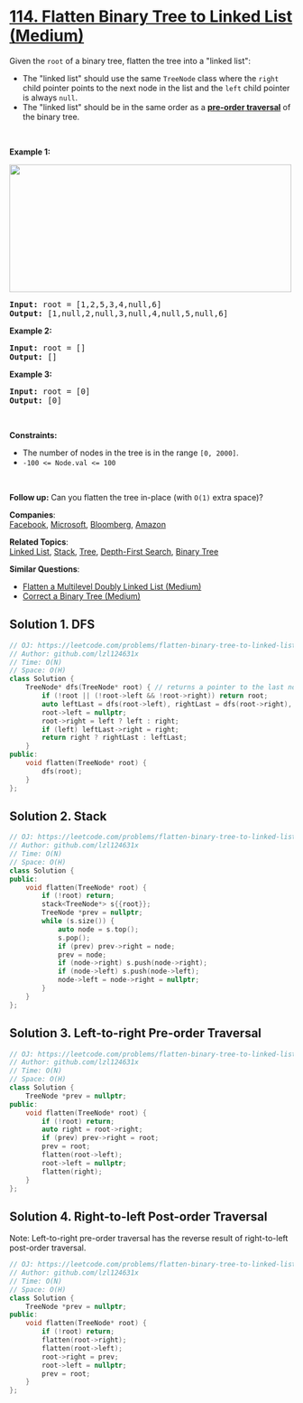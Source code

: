 # [114. Flatten Binary Tree to Linked List (Medium)](https://leetcode.com/problems/flatten-binary-tree-to-linked-list/)

<p>Given the <code>root</code> of a binary tree, flatten the tree into a "linked list":</p>

<ul>
	<li>The "linked list" should use the same <code>TreeNode</code> class where the <code>right</code> child pointer points to the next node in the list and the <code>left</code> child pointer is always <code>null</code>.</li>
	<li>The "linked list" should be in the same order as a <a href="https://en.wikipedia.org/wiki/Tree_traversal#Pre-order,_NLR" target="_blank"><strong>pre-order</strong><strong> traversal</strong></a> of the binary tree.</li>
</ul>

<p>&nbsp;</p>
<p><strong>Example 1:</strong></p>
<img alt="" src="https://assets.leetcode.com/uploads/2021/01/14/flaten.jpg" style="width: 500px; height: 226px;">
<pre><strong>Input:</strong> root = [1,2,5,3,4,null,6]
<strong>Output:</strong> [1,null,2,null,3,null,4,null,5,null,6]
</pre>

<p><strong>Example 2:</strong></p>

<pre><strong>Input:</strong> root = []
<strong>Output:</strong> []
</pre>

<p><strong>Example 3:</strong></p>

<pre><strong>Input:</strong> root = [0]
<strong>Output:</strong> [0]
</pre>

<p>&nbsp;</p>
<p><strong>Constraints:</strong></p>

<ul>
	<li>The number of nodes in the tree is in the range <code>[0, 2000]</code>.</li>
	<li><code>-100 &lt;= Node.val &lt;= 100</code></li>
</ul>

<p>&nbsp;</p>
<strong>Follow up:</strong> Can you flatten the tree in-place (with <code>O(1)</code> extra space)?

**Companies**:  
[Facebook](https://leetcode.com/company/facebook), [Microsoft](https://leetcode.com/company/microsoft), [Bloomberg](https://leetcode.com/company/bloomberg), [Amazon](https://leetcode.com/company/amazon)

**Related Topics**:  
[Linked List](https://leetcode.com/tag/linked-list/), [Stack](https://leetcode.com/tag/stack/), [Tree](https://leetcode.com/tag/tree/), [Depth-First Search](https://leetcode.com/tag/depth-first-search/), [Binary Tree](https://leetcode.com/tag/binary-tree/)

**Similar Questions**:
* [Flatten a Multilevel Doubly Linked List (Medium)](https://leetcode.com/problems/flatten-a-multilevel-doubly-linked-list/)
* [Correct a Binary Tree (Medium)](https://leetcode.com/problems/correct-a-binary-tree/)

## Solution 1. DFS

```cpp
// OJ: https://leetcode.com/problems/flatten-binary-tree-to-linked-list/
// Author: github.com/lzl124631x
// Time: O(N)
// Space: O(H)
class Solution {
    TreeNode* dfs(TreeNode* root) { // returns a pointer to the last node after flattening
        if (!root || (!root->left && !root->right)) return root;
        auto leftLast = dfs(root->left), rightLast = dfs(root->right), left = root->left, right = root->right;
        root->left = nullptr;
        root->right = left ? left : right;
        if (left) leftLast->right = right;
        return right ? rightLast : leftLast;
    }
public:
    void flatten(TreeNode* root) {
        dfs(root);
    }
};
```

## Solution 2. Stack

```cpp
// OJ: https://leetcode.com/problems/flatten-binary-tree-to-linked-list/
// Author: github.com/lzl124631x
// Time: O(N)
// Space: O(H)
class Solution {
public:
    void flatten(TreeNode* root) {
        if (!root) return;
        stack<TreeNode*> s{{root}};
        TreeNode *prev = nullptr;
        while (s.size()) {
            auto node = s.top();
            s.pop();
            if (prev) prev->right = node;
            prev = node;
            if (node->right) s.push(node->right);
            if (node->left) s.push(node->left);
            node->left = node->right = nullptr;
        }
    }
};
```

## Solution 3. Left-to-right Pre-order Traversal

```cpp
// OJ: https://leetcode.com/problems/flatten-binary-tree-to-linked-list/
// Author: github.com/lzl124631x
// Time: O(N)
// Space: O(H)
class Solution {
    TreeNode *prev = nullptr;
public:
    void flatten(TreeNode* root) {
        if (!root) return;
        auto right = root->right;
        if (prev) prev->right = root;
        prev = root;
        flatten(root->left);
        root->left = nullptr;
        flatten(right);
    }
};
```

## Solution 4. Right-to-left Post-order Traversal

Note: Left-to-right pre-order traversal has the reverse result of right-to-left post-order traversal.

```cpp
// OJ: https://leetcode.com/problems/flatten-binary-tree-to-linked-list/
// Author: github.com/lzl124631x
// Time: O(N)
// Space: O(H)
class Solution {
    TreeNode *prev = nullptr;
public:
    void flatten(TreeNode* root) {
        if (!root) return;
        flatten(root->right);
        flatten(root->left);
        root->right = prev;
        root->left = nullptr;
        prev = root;
    }
};
```